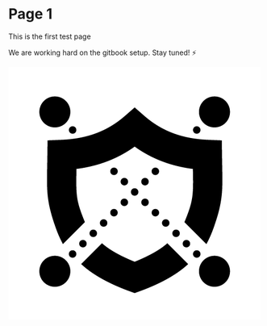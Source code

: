 # Page 1

This is the first test page

We are working hard on the gitbook setup. Stay tuned! ⚡

![](.gitbook/assets/Elrond-Devs-Guild.png)
